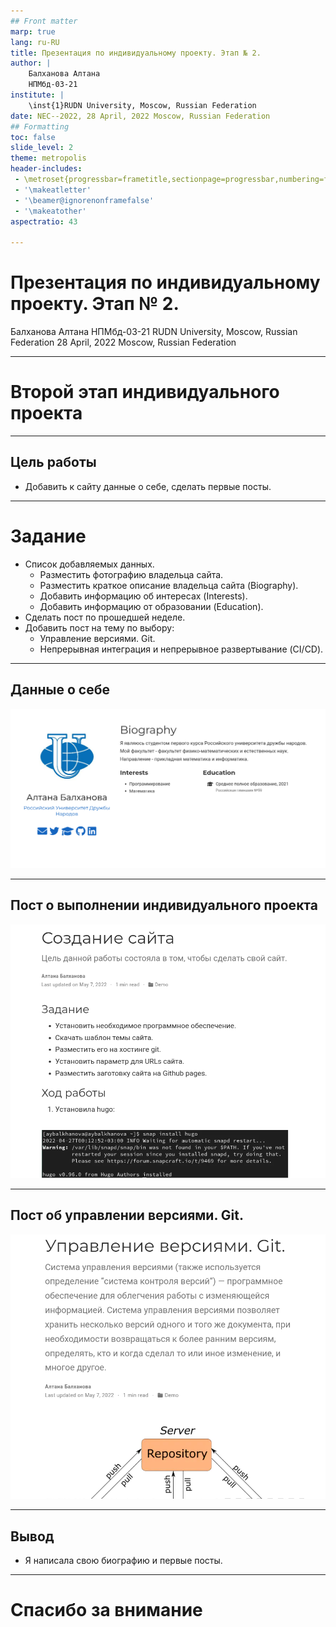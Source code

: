 ```yaml
---
## Front matter
marp: true
lang: ru-RU
title: Презентация по индивидуальному проекту. Этап № 2.
author: |
	Балханова Алтана 
	НПМбд-03-21
institute: |
	\inst{1}RUDN University, Moscow, Russian Federation
date: NEC--2022, 28 April, 2022 Moscow, Russian Federation
## Formatting
toc: false
slide_level: 2
theme: metropolis
header-includes: 
 - \metroset{progressbar=frametitle,sectionpage=progressbar,numbering=fraction}
 - '\makeatletter'
 - '\beamer@ignorenonframefalse'
 - '\makeatother'
aspectratio: 43

---
```


# Презентация по индивидуальному проекту. Этап № 2.
Балханова Алтана 
НПМбд-03-21
RUDN University, Moscow, Russian Federation
28 April, 2022 Moscow, Russian Federation

---
# Второй этап индивидуального проекта

---

## Цель работы

- Добавить к сайту данные о себе, сделать первые посты.

---

# Задание

- Список добавляемых данных.
	- Разместить фотографию владельца сайта.
	- Разместить краткое описание владельца сайта (Biography).
	- Добавить информацию об интересах (Interests).
	- Добавить информацию от образовании (Education).
- Сделать пост по прошедшей неделе.
- Добавить пост на тему по выбору:
	- Управление версиями. Git.
	- Непрерывная интеграция и непрерывное развертывание (CI/CD).

---

## Данные о себе

![Данные о себе](image/Screenshot_4.png)

---

## Пост о выполнении индивидуального проекта

![пост о выполнении индивидуального проекта](image/Screenshot_2.png)

---

## Пост об управлении версиями. Git.

![пост об управлении версиями](image/Screenshot_1.png)

---
## Вывод

- Я написала свою биографию и первые посты.

---
  # Спасибо за внимание

